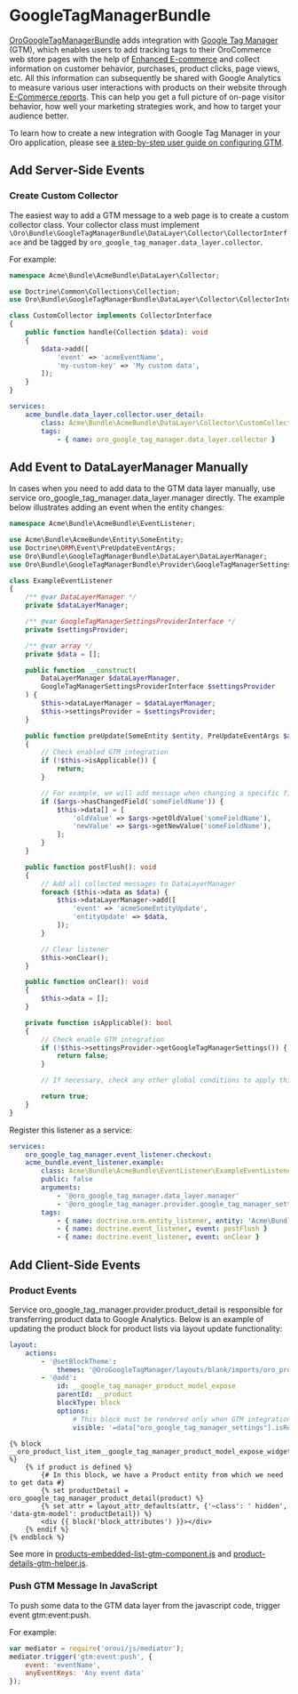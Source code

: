 <a id="bundle-docs-extensions-gtm"></a>

# GoogleTagManagerBundle

<a href="https://github.com/oroinc/google-tag-manager/" target="_blank">OroGoogleTagManagerBundle</a> adds integration with <a href="https://support.google.com/tagmanager/answer/2574372?hl=en&topic=2574304&ctx=topic" target="_blank">Google Tag Manager</a> (GTM), which enables users to add tracking tags to their OroCommerce web store pages with the help of <a href="https://developers.google.com/tag-manager/enhanced-ecommerce" target="_blank">Enhanced E-commerce</a> and collect information on customer behavior, purchases, product clicks, page views, etc. All this information can subsequently be shared with Google Analytics to measure various user interactions with products on their website through <a href="https://support.google.com/analytics/answer/6014872?hl=en" target="_blank">E-Commerce reports</a>. This can help you get a full picture of on-page visitor behavior, how well your marketing strategies work, and how to target your audience better.

To learn how to create a new integration with Google Tag Manager in your Oro application, please see [a step-by-step user guide on configuring GTM](../../../user/back-office/system/integrations/gtm/index.md#gtm-integration).

## Add Server-Side Events

### Create Custom Collector

The easiest way to add a GTM message to a web page is to create a custom collector class.
Your collector class must implement `\Oro\Bundle\GoogleTagManagerBundle\DataLayer\Collector\CollectorInterface` and be tagged by `oro_google_tag_manager.data_layer.collector`.

For example:

```php
namespace Acme\Bundle\AcmeBundle\DataLayer\Collector;

use Doctrine\Common\Collections\Collection;
use Oro\Bundle\GoogleTagManagerBundle\DataLayer\Collector\CollectorInterface;

class CustomCollector implements CollectorInterface
{
    public function handle(Collection $data): void
    {
        $data->add([
            'event' => 'acmeEventName',
            'my-custom-key' => 'My custom data',
        ]);
    }
}
```

```yaml
services:
    acme_bundle.data_layer.collector.user_detail:
        class: Acme\Bundle\AcmeBundle\DataLayer\Collector\CustomCollector
        tags:
            - { name: oro_google_tag_manager.data_layer.collector }
```

## Add Event to DataLayerManager Manually

In cases when you need to add data to the GTM data layer manually, use service oro_google_tag_manager.data_layer.manager directly.
The example below illustrates adding an event when the entity changes:

```php
namespace Acme\Bundle\AcmeBundle\EventListener;

use Acme\Bundle\AcmeBunde\Entity\SomeEntity;
use Doctrine\ORM\Event\PreUpdateEventArgs;
use Oro\Bundle\GoogleTagManagerBundle\DataLayer\DataLayerManager;
use Oro\Bundle\GoogleTagManagerBundle\Provider\GoogleTagManagerSettingsProviderInterface;

class ExampleEventListener
{
    /** @var DataLayerManager */
    private $dataLayerManager;

    /** @var GoogleTagManagerSettingsProviderInterface */
    private $settingsProvider;

    /** @var array */
    private $data = [];

    public function __construct(
        DataLayerManager $dataLayerManager,
        GoogleTagManagerSettingsProviderInterface $settingsProvider
    ) {
        $this->dataLayerManager = $dataLayerManager;
        $this->settingsProvider = $settingsProvider;
    }

    public function preUpdate(SomeEntity $entity, PreUpdateEventArgs $args): void
    {
        // Check enabled GTM integration
        if (!$this->isApplicable()) {
            return;
        }

        // For example, we will add message when changing a specific field
        if ($args->hasChangedField('someFieldName')) {
            $this->data[] = [
                'oldValue' => $args->getOldValue('someFieldName'),
                'newValue' => $args->getNewValue('someFieldName'),
            ];
        }
    }

    public function postFlush(): void
    {
        // Add all collected messages to DataLayerManager
        foreach ($this->data as $data) {
            $this->dataLayerManager->add([
                'event' => 'acmeSomeEntityUpdate',
                'entityUpdate' => $data,
            ]);
        }

        // Clear listener
        $this->onClear();
    }

    public function onClear(): void
    {
        $this->data = [];
    }

    private function isApplicable(): bool
    {
        // Check enable GTM integration
        if (!$this->settingsProvider->getGoogleTagManagerSettings()) {
            return false;
        }

        // If necessary, check any other global conditions to apply this listener

        return true;
    }
}
```

Register this listener as a service:

```yaml
services:
    oro_google_tag_manager.event_listener.checkout:
    acme_bundle.event_listener.example:
        class: Acme\Bundle\AcmeBundle\EventListener\ExampleEventListener
        public: false
        arguments:
            - '@oro_google_tag_manager.data_layer.manager'
            - '@oro_google_tag_manager.provider.google_tag_manager_settings'
        tags:
            - { name: doctrine.orm.entity_listener, entity: 'Acme\Bundle\AcmeBunde\Entity\SomeEntity', event: preUpdate }
            - { name: doctrine.event_listener, event: postFlush }
            - { name: doctrine.event_listener, event: onClear }
```

## Add Client-Side Events

### Product Events

Service oro_google_tag_manager.provider.product_detail is responsible for transferring product data to Google Analytics.
Below is an example of updating the product block for product lists via layout update functionality:

```yaml
layout:
    actions:
        - '@setBlockTheme':
            themes: '@OroGoogleTagManager/layouts/blank/imports/oro_product_list_item/oro_product_list_item.html.twig'
        - '@add':
            id: __google_tag_manager_product_model_expose
            parentId: __product
            blockType: block
            options:
                # This block must be rendered only when GTM integration is active
                visible: '=data["oro_google_tag_manager_settings"].isReady()'
```

```twig
{% block __oro_product_list_item__google_tag_manager_product_model_expose_widget %}
    {% if product is defined %}
        {# In this block, we have a Product entity from which we need to get data #}
        {% set productDetail = oro_google_tag_manager_product_detail(product) %}
        {% set attr = layout_attr_defaults(attr, {'~class': ' hidden', 'data-gtm-model': productDetail}) %}
        <div {{ block('block_attributes') }}></div>
    {% endif %}
{% endblock %}
```

See more in <a href="https://github.com/oroinc/google-tag-manager/tree/4.2/src/Oro/Bundle/GoogleTagManagerBundle/Resources/public/js/app/components/products-embedded-list-gtm-component.js" target="_blank">products-embedded-list-gtm-component.js</a> and <a href="https://github.com/oroinc/google-tag-manager/tree/4.2/src/Oro/Bundle/GoogleTagManagerBundle/Resources/public/js/app/product-details-gtm-helper.js" target="_blank">product-details-gtm-helper.js</a>.

### Push GTM Message In JavaScript

To push some data to the GTM data layer from the javascript code, trigger event gtm:event:push.

For example:

```javascript
var mediator = require('oroui/js/mediator');
mediator.trigger('gtm:event:push', {
    event: 'eventName',
    anyEventKeys: 'Any event data'
});
```

<!-- Frontend -->
